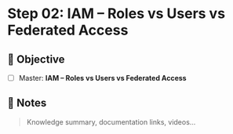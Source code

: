 # Step 02: IAM – Roles vs Users vs Federated Access

## 🎯 Objective

- [ ] Master: **IAM – Roles vs Users vs Federated Access**

## 📘 Notes

> Knowledge summary, documentation links, videos...
